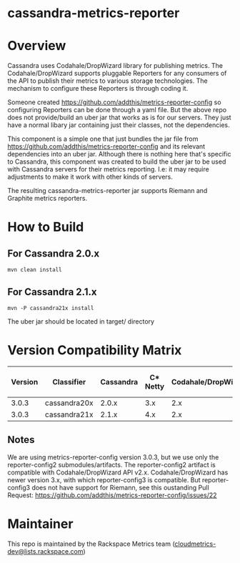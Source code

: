 # cassandra-metrics-reporter

# Overview

Cassandra uses Codahale/DropWizard library for publishing metrics. The Codahale/DropWizard supports pluggable Reporters
for any consumers of the API to publish their metrics to various storage technologies. The mechanism to configure these
Reporters is through coding it. 

Someone created https://github.com/addthis/metrics-reporter-config so configuring Reporters can be done through
a yaml file. But the above repo does not provide/build an uber jar that works as is for our servers. They just have
a normal libary jar containing just their classes, not the dependencies.

This component is a simple one that just bundles the jar file from https://github.com/addthis/metrics-reporter-config and
its relevant dependencies into an uber jar. Although there is nothing here that's specific to Cassandra, this component 
was created to build the uber jar to be used with Cassandra servers for their metrics reporting. I.e: it may require
adjustments to make it work with other kinds of servers.

The resulting cassandra-metrics-reporter jar supports Riemann and Graphite metrics reporters.

# How to Build

## For Cassandra 2.0.x
```
mvn clean install
```

## For Cassandra 2.1.x
```
mvn -P cassandra21x install
```


The uber jar should be located in target/ directory

# Version Compatibility Matrix

| Version | Classifier   | Cassandra | C* Netty | Codahale/DropWizard | metrics-reporter-config | Riemann |
|---------|--------------|-----------|----------|---------------------|-------------------------|---------|
| 3.0.3   | cassandra20x | 2.0.x     | 3.x      | 2.x                 | 3.0.3                   | 0.2.8   |
| 3.0.3   | cassandra21x | 2.1.x     | 4.x      | 2.x                 | 3.0.3                   | 0.2.8   |

## Notes

We are using metrics-reporter-config version 3.0.3, but we use only the reporter-config2 submodules/artifacts.
The reporter-config2 artifact is compatible with Codahale/DropWizard API v2.x. Codahale/DropWizard has
newer version 3.x, with which reporter-config3 is compatible. But reporter-config3 does not have support
for Riemann, see this oustanding Pull Request:
https://github.com/addthis/metrics-reporter-config/issues/22

# Maintainer
This repo is maintained by the Rackspace Metrics team (cloudmetrics-dev@lists.rackspace.com)

